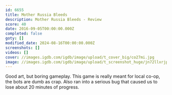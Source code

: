 ```yaml
---
id: 6655
title: Mother Russia Bleeds
description: Mother Russia Bleeds - Review
score: 40
date: 2016-09-05T00:00:00.000Z
completed: false
goty: []
modified_date: 2024-08-16T00:00:00.000Z
screenshots: []
videos: []
cover: //images.igdb.com/igdb/image/upload/t_cover_big/co27mi.jpg
image: //images.igdb.com/igdb/image/upload/t_screenshot_huge/jn72llxrjpqwmkizvqgj.jpg
---
```

Good art, but boring gameplay. This game is really meant for local co-op, the bots are dumb as crap. Also ran into a serious bug that caused us to lose about 20 minutes of progress.